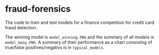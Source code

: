 # fraud-forensics
The code to train and test models for a finance competition for credit card fraud detection.

The winning model is `model_winning.PNG` and the summary of all models is `model_many.PNG`. A summary of their performance as a chart consisting of true/false positives/negativs is in `typical_models`.
